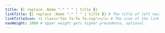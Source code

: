 ```yaml
---
title: {{ replace .Name "-" " " | title }}
linkTitle: {{ replace .Name "-" " " | title }} # The title of left navigation, optional.
linkTitleIcon: <i class="fas fa-fw fa-cog"></i> # The icon of the link title, optional.
navWeight: 1000 # Upper weight gets higher precedence, optional.
---
```

